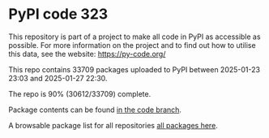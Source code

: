 # PyPI code 323

This repository is part of a project to make all code in PyPI as accessible as possible. For more information 
on the project and to find out how to utilise this data, see the website: https://py-code.org/

This repo contains 33709 packages uploaded to PyPI between 
2025-01-23 23:03 and 2025-01-27 22:30.

The repo is 90% (30612/33709) complete.

Package contents can be found [in the code branch](https://github.com/pypi-data/pypi-mirror-323/tree/code/packages).

A browsable package list for all repositories [all packages here](https://py-code.org/repositories/pypi-mirror-323).


